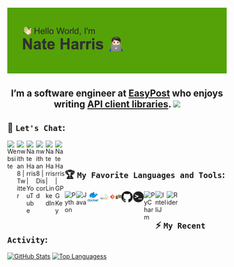 ![Header](https://raw.githubusercontent.com/nwithan8/nwithan8/master/header.png)

<h2 align="center">
  I’m a software engineer at <a href="http://easypost.com/">EasyPost</a> who enjoys writing <a href="https://github.com/nwithan8?tab=repositories&q=api&type=&language=&sort=">API client libraries</a>.
  <img src="https://spotify-github-profile.vercel.app/api/view?uid=122904505&cover_image=true&theme=natemoo-re&bar_color=53b14f&bar_color_cover=false" href="https://spotify-github-profile.vercel.app/api/view?uid=122904505&redirect=true" />
</h2>

## 📱 ``Let's Chat``:

[<img align="left" alt="Website" width="22px" src="https://www.downloadclipart.net/large/website-png-hd.png" />][website]
[<img align="left" alt="nwithan8 | Twitter" width="22px" src="https://assets.stickpng.com/images/580b57fcd9996e24bc43c53e.png" />][twitter]
[<img align="left" alt="NateHarris | YouTube" width="22px" src="https://www.iconpacks.net/icons/2/free-youtube-logo-icon-2431-thumb.png" />][youtube]
[<img align="left" alt="nwithan8 | Discord" width="22px" src="https://www.svgrepo.com/show/353655/discord-icon.svg" />][discord]
[<img align="left" alt="Nate Harris | LinkedIn" width="22px" src="https://olc-wordpress-assets.s3.amazonaws.com/uploads/2020/05/linkedin-icon.png" />][linkedin]
[<img align="left" alt="Nate Harris | GPG Key" width="22px" src="https://www.freeiconspng.com/thumbs/key-icon/key-icon-4.png" />][pubkey]

<br />
<br />

## 🏆 ``My Favorite Languages and Tools``:

[<img align="left" alt="Python" width="26px" src="https://www.iconarchive.com/download/i73027/cornmanthe3rd/plex/Other-python.ico" />](https://github.com/search?q=user%3Anwithan8+language%3APython&type=Repositories)
[<img align="left" alt="Java" width="26px" src="https://cdn-icons-png.flaticon.com/512/226/226777.png" />](https://github.com/search?q=user%3Anwithan8+language%3AJava&type=Repositories)
<img align="left" alt="Docker" width="26px" src="https://raw.githubusercontent.com/github/explore/master/topics/docker/docker.png" />
<img align="left" alt="MySQL" width="26px" src="https://raw.githubusercontent.com/github/explore/master/topics/mysql/mysql.png" />
<img align="left" alt="Git" width="26px" src="https://raw.githubusercontent.com/github/explore/master/topics/git/git.png" />
<img align="left" alt="GitHub" width="26px" src="https://raw.githubusercontent.com/github/explore/master/topics/github/github.png" />
<img align="left" alt="Terminal" width="26px" src="https://raw.githubusercontent.com/github/explore/master/topics/terminal/terminal.png" />
<img align="left" alt="PyCharm" width="26px" src="https://dl2.macupdate.com/images/icons256/53507.png" />
<img align="left" alt="IntelliJ" width="26px" src="https://cdn.iconscout.com/icon/free/png-256/intellij-idea-569199.png" />
<img align="left" alt="Rider" width="26px" src="https://resources.jetbrains.com/storage/products/rider/img/meta/rider_logo_300x300.png" />

<br />
<br />


## :zap: ``My Recent Activity``:

<!--START_SECTION:activity-->

<!--END_SECTION:activity-->

[![GitHub Stats](https://github-readme-stats.vercel.app/api?username=nwithan8&show_icons=true&icon_color=805AD5&text_color=718096&bg_color=ffffff00&hide_title=true&include_all_commits=true&count_private=true&hide_border=true)](https://github.com/nwithan8?tab=repositories)
[![Top Languagess](https://github-readme-stats.vercel.app/api/top-langs/?username=nwithan8&layout=compact&icon_color=805AD5&text_color=718096&bg_color=ffffff00&hide_border=true&langs_count=8&hide=Hack,Makefile)](https://github.com/nwithan8?tab=repositories)

[website]: https://nateharr.is
[twitter]: https://twitter.com/nwithan8
[youtube]: https://youtube.com/NateHarris
[linkedin]: https://www.linkedin.com/in/nwithan8
[discord]: https://discord.com/users/233771307555094528
[pubkey]: https://nateharr.is/files/Nate_Harris_PGP_key.asc
